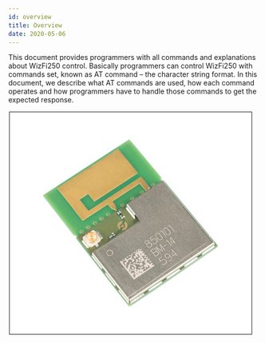 ```yaml
---
id: overview
title: Overview
date: 2020-05-06
---
```


This document provides programmers with all commands and explanations
about WizFi250 control. Basically programmers can control WizFi250 with
commands set, known as AT command – the character string format. In this
document, we describe what AT commands are used, how each command
operates and how programmers have to handle those commands to get the
expected response.  
  
![](/img/products/wizfi250/wizfi250pg/wizfi250_module.jpg)
